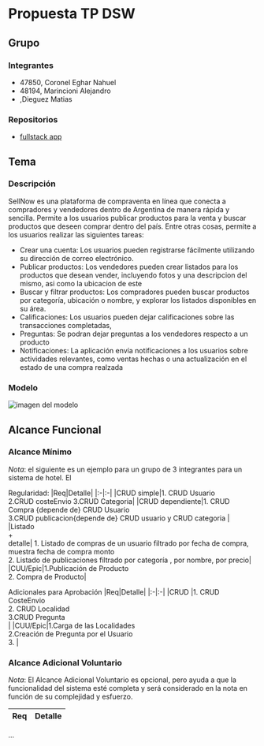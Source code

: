 # Propuesta TP DSW

## Grupo
### Integrantes
* 47850, Coronel Eghar Nahuel
* 48194, Marincioni Alejandro
* ,Dieguez Matias

### Repositorios
* [fullstack app](["link"](https://github.com/eghar2001/tp-desarrollo))


## Tema
### Descripción
SellNow es una plataforma de compraventa en línea que conecta a compradores y vendedores dentro de Argentina de manera rápida y sencilla. Permite a los usuarios publicar productos para la venta y buscar productos que deseen comprar dentro del país.
Entre otras cosas, permite a los usuarios realizar las siguientes tareas:
<ul>
  <li>Crear una cuenta: Los usuarios pueden registrarse fácilmente utilizando su dirección de correo electrónico.</li>
  <li>Publicar productos: Los vendedores pueden crear listados para los productos que desean vender, incluyendo fotos y una descripcion del mismo, asi como la ubicacion de este</li>
  <li>Buscar y filtrar productos: Los compradores pueden buscar productos por categoría, ubicación o nombre, y explorar los listados disponibles en su área.</li>
  <li>Calificaciones: Los usuarios pueden dejar calificaciones sobre las transacciones completadas, </li>
  <li>Preguntas: Se podran dejar preguntas a los vendedores respecto a un producto</li>
  <li>Notificaciones: La aplicación envía notificaciones a los usuarios sobre actividades relevantes, como  ventas hechas o una actualización en el estado de una compra realzada</li>
</ul>

### Modelo
![imagen del modelo](https://app.diagrams.net/#G1F-wYKdEiRRRPjhs1PMbIXb1Cld1Jq2yr#%7B%22pageId%22%3A%22-QJHrh1hych9j8nOmGhD%22%7D)



## Alcance Funcional 

### Alcance Mínimo

*Nota*: el siguiente es un ejemplo para un grupo de 3 integrantes para un sistema de hotel. El 

Regularidad:
|Req|Detalle|
|:-|:-|
|CRUD simple|1. CRUD Usuario<br>2.CRUD costeEnvio 3.CRUD Categoria|
|CRUD dependiente|1. CRUD Compra {depende de} CRUD Usuario <br>3.CRUD publicacion{depende de} CRUD usuario y CRUD categoria |
|Listado<br>+<br>detalle| 1. Listado de compras  de un usuario filtrado por fecha de compra, muestra fecha de compra monto<br> 2. Listado de publicaciones filtrado por categoría , por nombre, por precio|
|CUU/Epic|1.Publicación de Producto<br>2. Compra de Producto|


Adicionales para Aprobación
|Req|Detalle|
|:-|:-|
|CRUD |1. CRUD CosteEnvio<br>2. CRUD Localidad<br>3.CRUD Pregunta <br>|
|CUU/Epic|1.Carga de las Localidades <br>2.Creación de Pregunta por el Usuario<br>3. |


### Alcance Adicional Voluntario

*Nota*: El Alcance Adicional Voluntario es opcional, pero ayuda a que la funcionalidad del sistema esté completa y será considerado en la nota en función de su complejidad y esfuerzo.

|Req|Detalle|
|:-|:-|
...

